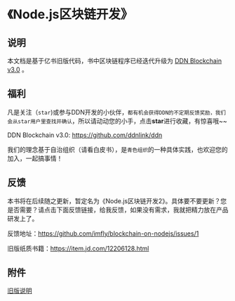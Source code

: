 《Node.js区块链开发》
===================

## 说明

本文档是基于亿书旧版代码，书中区块链程序已经迭代升级为 [DDN Blockchain v3.0](https://github.com/ddnlink/ddn) 。

## 福利

凡是关注（`star`)或参与DDN开发的小伙伴，`都有机会获得DDN的不定期反馈奖励，我们会从star用户里查找并确认`，所以请动动您的小手，点击**star**进行收藏，有惊喜哦~~

DDN Blockchain v3.0: <https://github.com/ddnlink/ddn>

我们的理念基于自治组织（请看白皮书），是`青色组织`的一种具体实践，也欢迎您的加入，一起搞事情！

## 反馈

本书将在后续随之更新，暂定名为《Node.js区块链开发2》。具体要不要更新？您是否需要？请点击下面反馈链接，给我反馈，如果没有需求，我就把精力放在产品研发上了。

反馈地址：<https://github.com/imfly/blockchain-on-nodejs/issues/1>

旧版纸质书籍：<https://item.jd.com/12206128.html>

## 附件

[旧版说明](./README-zh-CN.md)
